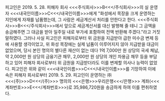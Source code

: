 피고인은 2019. 5. 28. 피해자 회사 <<<주식회사>>>B<<</주식회사>>>의 실 운영자 <<<내국인이름>>>C<<</내국인이름>>>에게 "화성에서 목장을 크게 운영하는 지인에게 자재를 납품했는데, 그 사람은 세금계산서 처리를 안한다고 한다. <<<주식회사>>>B<<</주식회사>>>에서 앞으로 세금계산서를 대신 발행해 줄 테니 그 금액을 송금해주면 그 대금을 받아 일주일 내로 부가세 포함하여 전액 반환해 주겠다."라고 거짓말하였다.
그러나 사실 피고인은 피해자로부터 위 금원을 지급받아 급한 미수금 변제 등에 사용할 생각이었고, 위 화성 목장에는 실제 납품이 이루어지지 않아 지급받을 대금이 없었으며, 당시 본인 명의의 별다른 재산이 없는 데다 1억 7,000만 원 상당의 국세 체납, 약 2,000만 원 상당의 금융기관 채무, 2,000만 원 상당의 개인 차용금 채무 등을 부담하고 있어 피해자 회사로부터 위 금원을 지급받더라도 이를 변제할 의사나 능력이 없었다.
피고인은 위와 같이 <<<내국인이름>>>C<<</내국인이름>>>를 기망하여 이에 속은 피해자 회사로부터 2019. 5. 29. 피고인이 운영하는 ㈜<<<(주)>>>D<<</(주)>>> 명의의 <<<은행>>>우리은행<<</은행>>> 계좌(<<<계좌번호>>>E<<</계좌번호>>>)로 35,986,720원을 송금하게 하여 이를 편취하였다.